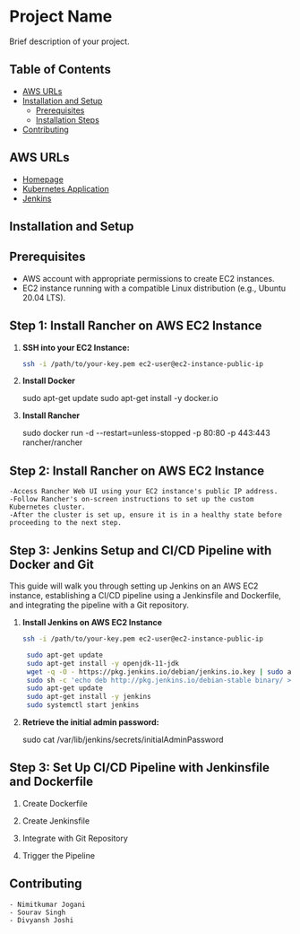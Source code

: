 # Project Name

Brief description of your project.

## Table of Contents

- [AWS URLs](#aws-urls)
- [Installation and Setup](#installation-and-setup)
  - [Prerequisites](#prerequisites)
  - [Installation Steps](#installation-steps)
- [Contributing](#contributing)

## AWS URLs

- [Homepage](https://54.165.119.39/k8s/clusters/c-m-mvwnzsqq/api/v1/namespaces/hw2/services/http:survey:8080/proxy/Student_Survey/)
- [Kubernetes Application](https://54.165.119.39/dashboard/home)
- [Jenkins](http://3.92.250.69:8080/)


## Installation and Setup

## Prerequisites

- AWS account with appropriate permissions to create EC2 instances.
- EC2 instance running with a compatible Linux distribution (e.g., Ubuntu 20.04 LTS).

## Step 1: Install Rancher on AWS EC2 Instance

1. **SSH into your EC2 Instance:**

   ```bash
   ssh -i /path/to/your-key.pem ec2-user@ec2-instance-public-ip

2. **Install Docker**

    sudo apt-get update
    sudo apt-get install -y docker.io

3. **Install Rancher**

    sudo docker run -d --restart=unless-stopped -p 80:80 -p 443:443 rancher/rancher

## Step 2: Install Rancher on AWS EC2 Instance

    -Access Rancher Web UI using your EC2 instance's public IP address.
    -Follow Rancher's on-screen instructions to set up the custom Kubernetes cluster.
    -After the cluster is set up, ensure it is in a healthy state before proceeding to the next step.

## Step 3: Jenkins Setup and CI/CD Pipeline with Docker and Git

This guide will walk you through setting up Jenkins on an AWS EC2 instance, establishing a CI/CD pipeline using a Jenkinsfile and Dockerfile, and integrating the pipeline with a Git repository.

1. **Install Jenkins on AWS EC2 Instance**

   ```bash
   ssh -i /path/to/your-key.pem ec2-user@ec2-instance-public-ip

    sudo apt-get update
    sudo apt-get install -y openjdk-11-jdk
    wget -q -O - https://pkg.jenkins.io/debian/jenkins.io.key | sudo apt-key add -
    sudo sh -c 'echo deb http://pkg.jenkins.io/debian-stable binary/ > /etc/apt/sources.list.d/jenkins.list'
    sudo apt-get update
    sudo apt-get install -y jenkins
    sudo systemctl start jenkins

2. **Retrieve the initial admin password:**

    sudo cat /var/lib/jenkins/secrets/initialAdminPassword

## Step 3: Set Up CI/CD Pipeline with Jenkinsfile and Dockerfile

1. Create Dockerfile

2. Create Jenkinsfile

3. Integrate with Git Repository

4. Trigger the Pipeline

## Contributing

    - Nimitkumar Jogani
    - Sourav Singh  
    - Divyansh Joshi



